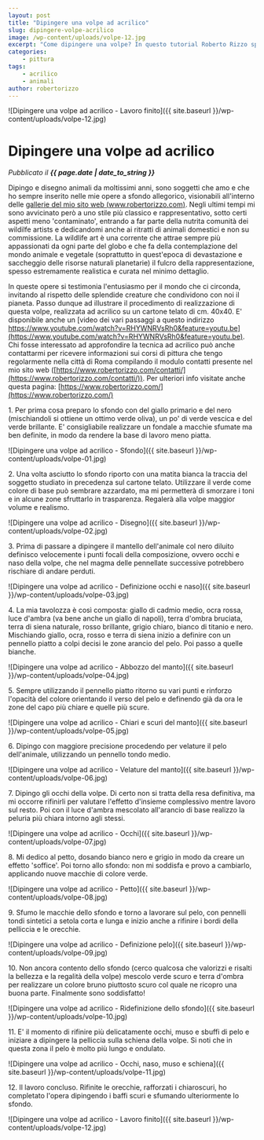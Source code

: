 ```yaml
---
layout: post
title: "Dipingere una volpe ad acrilico"
slug: dipingere-volpe-acrilico
image: /wp-content/uploads/volpe-12.jpg
excerpt: "Come dipingere una volpe? In questo tutorial Roberto Rizzo spiega passo dopo passo come dipingere una volpe."
categories:
    - pittura
tags:
    - acrilico
    - animali
author: robertorizzo
---
```


![Dipingere una volpe ad acrilico - Lavoro finito]({{ site.baseurl }}/wp-content/uploads/volpe-12.jpg)

# Dipingere una volpe ad acrilico
_Pubblicato il **{{ page.date | date_to_string }}**_

Dipingo e disegno animali da moltissimi anni, sono soggetti che amo e che ho sempre inserito nelle mie opere a sfondo allegorico, visionabili all'interno delle [gallerie del mio sito web (www.robertorizzo.com)](https://www.robertorizzo.com/). Negli ultimi tempi mi sono avvicinato però a uno stile più classico e rappresentativo, sotto certi aspetti meno 'contaminato', entrando a far parte della nutrita comunità dei wildilfe artists e dedicandomi anche ai ritratti di animali domestici e non su commissione. La wildlife art è una corrente che attrae sempre più appassionati da ogni parte del globo e che fa della contemplazione del mondo animale e vegetale (soprattutto in quest'epoca di devastazione e saccheggio delle risorse naturali planetarie) il fulcro della rappresentazione, spesso estremamente realistica e curata nel minimo dettaglio.

In queste opere si testimonia l'entusiasmo per il mondo che ci circonda, invitando al rispetto delle splendide creature che condividono con noi il pianeta. Passo dunque ad illustrare il procedimento di realizzazione di questa volpe, realizzata ad acrilico su un cartone telato di cm. 40x40. E' disponibile anche un [video dei vari passaggi a questo indirizzo https://www.youtube.com/watch?v=RHYWNRVsRh0&feature=youtu.be](https://www.youtube.com/watch?v=RHYWNRVsRh0&feature=youtu.be). Chi fosse interessato ad approfondire la tecnica ad acrilico può anche contattarmi per ricevere informazioni sui corsi di pittura che tengo regolarmente nella città di Roma compilando il modulo contatti presente nel mio sito web ([https://www.robertorizzo.com/contatti/](https://www.robertorizzo.com/contatti/)). Per ulteriori info visitate anche questa pagina: [https://www.robertorizzo.com/](https://www.robertorizzo.com/)

1\. Per prima cosa preparo lo sfondo con del giallo primario e del nero (mischiandoli si ottiene un ottimo verde oliva), un po' di verde vescica e del verde brillante. E' consigliabile realizzare un fondale a macchie sfumate ma ben definite, in modo da rendere la base di lavoro meno piatta. 

![Dipingere una volpe ad acrilico - Sfondo]({{ site.baseurl }}/wp-content/uploads/volpe-01.jpg)

2\. Una volta asciutto lo sfondo riporto con una matita bianca la traccia del soggetto studiato in precedenza sul cartone telato. Utilizzare il verde come colore di base può sembrare azzardato, ma mi permetterà di smorzare i toni e in alcune zone sfruttarlo in trasparenza. Regalerà alla volpe maggior volume e realismo. 

![Dipingere una volpe ad acrilico - Disegno]({{ site.baseurl }}/wp-content/uploads/volpe-02.jpg)

3\. Prima di passare a dipingere il mantello dell'animale col nero diluito definisco velocemente i punti focali della composizione, ovvero occhi e naso della volpe, che nel magma delle pennellate successive potrebbero rischiare di andare perduti. 

![Dipingere una volpe ad acrilico - Definizione occhi e naso]({{ site.baseurl }}/wp-content/uploads/volpe-03.jpg)

4\. La mia tavolozza è così composta: giallo di cadmio medio, ocra rossa, luce d'ambra (va bene anche un giallo di napoli), terra d'ombra bruciata, terra di siena naturale, rosso brillante, grigio chiaro, bianco di titanio e nero. Mischiando giallo, ocra, rosso e terra di siena inizio a definire con un pennello piatto a colpi decisi le zone arancio del pelo. Poi passo a quelle bianche. 

![Dipingere una volpe ad acrilico - Abbozzo del manto]({{ site.baseurl }}/wp-content/uploads/volpe-04.jpg)

5\. Sempre utilizzando il pennello piatto ritorno su vari punti e rinforzo l'opacità del colore orientando il verso del pelo e definendo già da ora le zone del capo più chiare e quelle più scure. 

![Dipingere una volpe ad acrilico - Chiari e scuri del manto]({{ site.baseurl }}/wp-content/uploads/volpe-05.jpg)

6\. Dipingo con maggiore precisione procedendo per velature il pelo dell'animale, utilizzando un pennello tondo medio. 

![Dipingere una volpe ad acrilico - Velature del manto]({{ site.baseurl }}/wp-content/uploads/volpe-06.jpg)

7\. Dipingo gli occhi della volpe. Di certo non si tratta della resa definitiva, ma mi occorre rifinirli per valutare l'effetto d'insieme complessivo mentre lavoro sul resto. Poi con il luce d'ambra mescolato all'arancio di base realizzo la peluria più chiara intorno agli stessi. 

![Dipingere una volpe ad acrilico - Occhi]({{ site.baseurl }}/wp-content/uploads/volpe-07.jpg)

8\. Mi dedico al petto, dosando bianco nero e grigio in modo da creare un effetto 'soffice'. Poi torno allo sfondo: non mi soddisfa e provo a cambiarlo, applicando nuove macchie di colore verde. 

![Dipingere una volpe ad acrilico - Petto]({{ site.baseurl }}/wp-content/uploads/volpe-08.jpg)

9\. Sfumo le macchie dello sfondo e torno a lavorare sul pelo, con pennelli tondi sintetici a setola corta e lunga e inizio anche a rifinire i bordi della pelliccia e le orecchie. 

![Dipingere una volpe ad acrilico - Definizione pelo]({{ site.baseurl }}/wp-content/uploads/volpe-09.jpg)

10\. Non ancora contento dello sfondo (cerco qualcosa che valorizzi e risalti la bellezza e la regalità della volpe) mescolo verde scuro e terra d'ombra per realizzare un colore bruno piuttosto scuro col quale ne ricopro una buona parte. Finalmente sono soddisfatto! 

![Dipingere una volpe ad acrilico - Ridefinizione dello sfondo]({{ site.baseurl }}/wp-content/uploads/volpe-10.jpg)

11\. E' il momento di rifinire più delicatamente occhi, muso e sbuffi di pelo e iniziare a dipingere la pelliccia sulla schiena della volpe. Si noti che in questa zona il pelo è molto più lungo e ondulato. 

![Dipingere una volpe ad acrilico - Occhi, naso, muso e schiena]({{ site.baseurl }}/wp-content/uploads/volpe-11.jpg)

12\. Il lavoro concluso. Rifinite le orecchie, rafforzati i chiaroscuri, ho completato l'opera dipingendo i baffi scuri e sfumando ulteriormente lo sfondo. 

![Dipingere una volpe ad acrilico - Lavoro finito]({{ site.baseurl }}/wp-content/uploads/volpe-12.jpg)
